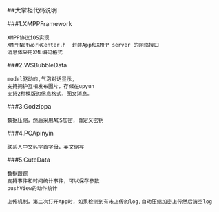 ##大掌柜代码说明

###1.XMPPFramework
	
	XMPP协议iOS实现
	XMPPNetworkCenter.h  封装App和XMPP server 的网络接口
	消息体采用XML编码格式
	
###2.WSBubbleData
	
	model驱动的,气泡对话显示,
	支持拥护互相发布图片，存储在upyun
	支持2种模版的信息格式，图文消息。
	
	
###3.Godzippa

	数据压缩，然后采用AES加密，自定义密钥

###4.POApinyin

	联系人中文名字首字母，英文缩写

###5.CuteData

	数据跟踪
	支持事件和时间统计事件，可以保存参数
	pushView的动作统计
	
	上传机制，第二次打开App时，如果检测到有未上传的log,自动压缩加密上传然后清空log